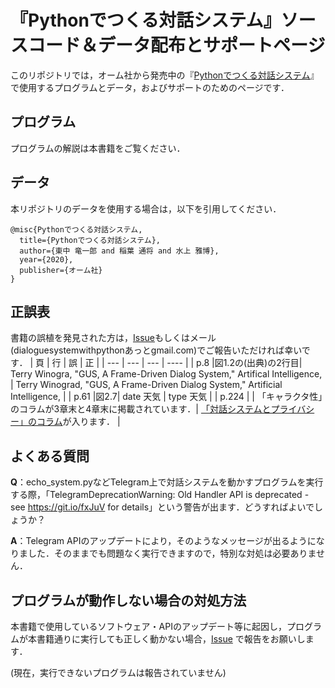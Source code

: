 # 『Pythonでつくる対話システム』ソースコード＆データ配布とサポートページ

このリポジトリでは，オーム社から発売中の『[Pythonでつくる対話システム](https://www.ohmsha.co.jp/book/9784274224799/)』で使用するプログラムとデータ，およびサポートのためのページです．


## プログラム

プログラムの解説は本書籍をご覧ください．


## データ

本リポジトリのデータを使用する場合は，以下を引用してください．
```
@misc{Pythonでつくる対話システム,
  title={Pythonでつくる対話システム},
  author={東中 竜一郎 and 稲葉 通将 and 水上 雅博},
  year={2020},
  publisher={オーム社}
}
```

## 正誤表
書籍の誤植を発見された方は，[Issue]( https://github.com/dsbook/dsbook/issues/new)もしくはメール(dialoguesystemwithpythonあっとgmail.com)でご報告いただければ幸いです．
| 頁 | 行 | 誤 | 正 |
| --- | --- | --- | ---- |
| p.8 |図1.2の(出典)の2行目| Terry Winogra, "GUS, A Frame-Driven Dialog System," Artifical Intelligence, | Terry Winograd, "GUS, A Frame-Driven Dialog System," Artificial Intelligence, |
| p.61 |図2.7| date 天気 | type 天気 |
| p.224 | | 「キャラクタ性」のコラムが3章末と4章末に掲載されています．| [「対話システムとプライバシー」のコラム](/正誤表_Pythonでつくる対話システム（第1版第1刷200305）.pdf)が入ります． |

## よくある質問
**Q**：echo_system.pyなどTelegram上で対話システムを動かすプログラムを実行する際，「TelegramDeprecationWarning: Old Handler API is deprecated - see https://git.io/fxJuV for details」という警告が出ます．どうすればよいでしょうか？

**A**：Telegram APIのアップデートにより，そのようなメッセージが出るようになりました．そのままでも問題なく実行できますので，特別な対処は必要ありません．

## プログラムが動作しない場合の対処方法

本書籍で使用しているソフトウェア・APIのアップデート等に起因し，プログラムが本書籍通りに実行しても正しく動かない場合，[Issue]( https://github.com/dsbook/dsbook/issues/new) で報告をお願いします．

(現在，実行できないプログラムは報告されていません)
